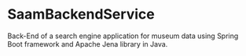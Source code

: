# SaamBackendService
Back-End of a search engine application for museum data using Spring Boot framework and Apache Jena library in Java.
